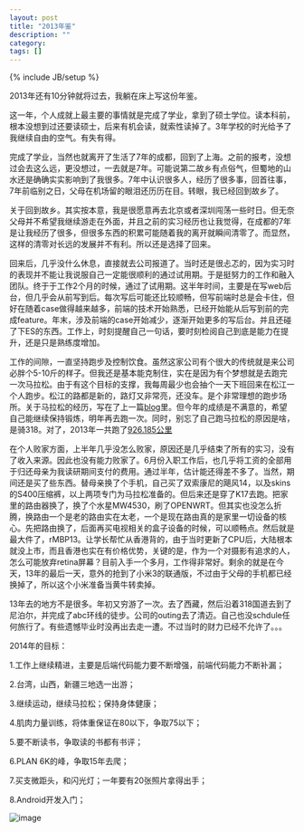```yaml
---
layout: post
title: "2013年鉴"
description: ""
category: 
tags: []
---
```

{% include JB/setup %}

2013年还有10分钟就将过去，我躺在床上写这份年鉴。

这一年，个人成就上最主要的事情就是完成了学业，拿到了硕士学位。读本科前，根本没想到过还要读硕士，后来有机会读，就索性读掉了。3年学校的时光给予了我继续自由的空气。有失有得。

完成了学业，当然也就离开了生活了7年的成都，回到了上海。之前的报考，没想过会去这么远，更没想过，一去就是7年。可能说第二故乡有点俗气，但蜀地的山水还是确确实实影响到了我很多。7年中认识很多人，经历了很多事，回首往事，7年前临别之日，父母在机场留的眼泪还历历在目。转眼，我已经回到故乡了。

关于回到故乡。其实按本意，我是很愿意再去北京或者深圳闯荡一些时日。但无奈父母并不希望我继续游走在外面，并且之前的实习经历也让我觉得，在成都的7年是让我经历了很多，但很多东西的积累可能随着我的离开就瞬间清零了。而显然，这样的清零对长远的发展并不有利。所以还是选择了回来。

回来后，几乎没什么休息，直接就去公司报道了。当时还是很忐忑的，因为实习时的表现并不能让我说服自己一定能很顺利的通过试用期。于是挺努力的工作和融入团队。终于于工作2个月的时候，通过了试用期。这半年时间，主要是在写web后台，但几乎会从前写到后。每次写后可能还比较顺畅，但写前端时总是会卡住，但好在随着case做得越来越多，前端的技术开始熟悉，已经开始能从后写到前的完成feature。年末，涉及前端的case开始减少，逐渐开始更多的写后台。并且还碰了下ES的东西。工作上，时刻提醒自己一句话，要时刻检阅自己到底是能力在提升，还是只是熟练度增加。

工作的间隙，一直坚持跑步及控制饮食。虽然这家公司有个很大的传统就是来公司必胖个5-10斤的样子。但我还是基本能克制住，实在是因为有个梦想就是去跑完一次马拉松。由于有这个目标的支撑，我每周最少也会抽个一天下班回来在松江一个人跑步。松江的路都是新的，路灯又非常亮，还没车。是个非常理想的跑步场所。关于马拉松的经历，写在了上一篇[blog](http://qiuqiu.info/03/12/2013/myfirstmarathon/ )里。但今年的成绩是不满意的，希望自己能继续保持锻炼，明年再去跑一次。同时，别忘了自己跑马拉松的原因是啥，是骑318。对了，2013年一共跑了[926.185公里](https://docs.google.com/spreadsheet/ccc?key=0AuqXPNl4P91rdFlBeFJGVnBSUk1MM1B2OC1VT0dHaFE&usp=drive_web#gid=0 )

在个人败家方面，上半年几乎没怎么败家，原因还是几乎结束了所有的实习，没有了收入来源。因此也没有能力败家了。6月份入职工作后，也几乎将工资的全部用于归还母亲为我读研期间支付的费用。通过半年，估计能还得差不多了。当然，期间还是买了些东西。替母亲换了个手机，自己买了双索康尼的飓风14，以及skins的S400压缩裤，以上两项专门为马拉松准备的。但后来还是穿了K17去跑。把家里的路由器换了，换了个水星MW4530，刷了OPENWRT。但其实也没怎么折腾，换路由一个是老的路由实在太老，一个是现在路由真的是家里一切设备的核心。先把路由换了，后面再买电视相关的盒子设备的时候，可以顺畅点。然后就是最大件了，rMBP13。让学长帮忙从香港背的，由于当时更新了CPU后，大陆根本就没上市，而且香港也实在有价格优势，关键的是，作为一个对摄影有追求的人，怎么可能放弃retina屏幕？目前入手一个多月，工作得非常好。剩余的就是在今天，13年的最后一天，意外的抢到了小米3的联通版，不过由于父母的手机都已经换掉了，所以这个小米准备当黄牛转卖掉。

13年去的地方不是很多。年初又穷游了一次。去了西藏，然后沿着318国道去到了尼泊尔，并完成了abc环线的徒步。公司的outing去了清迈。自己也没schdule任何旅行了。有些遗憾毕业时没再出去走一遭。不过当时的财力已经不允许了。。。

2014年的目标：


1.工作上继续精进，主要是后端代码能力要不断增强，前端代码能力不断补漏；

2.台湾，山西，新疆三地选一出游；

3.继续运动，继续马拉松；保持身体健康；

4.肌肉力量训练，将体重保证在80以下，争取75以下；

5.要不断读书，争取读的书都有书评； 

6.PLAN 6K的峰，争取15年去爬；

7.买支微距头，和闪光灯；一年要有20张照片拿得出手；

8.Android开发入门；


![image](http://ww4.sinaimg.cn/large/697dc0c0gw1ec51dz7gjaj21kw11s7wh.jpg
)


